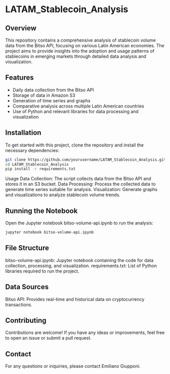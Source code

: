 # LATAM_Stablecoin_Analysis

## Overview

This repository contains a comprehensive analysis of stablecoin volume data from the Bitso API, focusing on various Latin American economies. The project aims to provide insights into the adoption and usage patterns of stablecoins in emerging markets through detailed data analysis and visualization.

## Features

- Daily data collection from the Bitso API
- Storage of data in Amazon S3
- Generation of time series and graphs
- Comparative analysis across multiple Latin American countries
- Use of Python and relevant libraries for data processing and visualization

## Installation

To get started with this project, clone the repository and install the necessary dependencies:

```bash
git clone https://github.com/yourusername/LATAM_Stablecoin_Analysis.git
cd LATAM_Stablecoin_Analysis
pip install -r requirements.txt
```

Usage
Data Collection: The script collects data from the Bitso API and stores it in an S3 bucket.
Data Processing: Process the collected data to generate time series suitable for analysis.
Visualization: Generate graphs and visualizations to analyze stablecoin volume trends.

## Running the Notebook
Open the Jupyter notebook bitso-volume-api.ipynb to run the analysis:

```bash
jupyter notebook bitso-volume-api.ipynb
```

## File Structure
bitso-volume-api.ipynb: Jupyter notebook containing the code for data collection, processing, and visualization.
requirements.txt: List of Python libraries required to run the project.

## Data Sources
Bitso API: Provides real-time and historical data on cryptocurrency transactions.

## Contributing
Contributions are welcome! If you have any ideas or improvements, feel free to open an issue or submit a pull request.

## Contact
For any questions or inquiries, please contact Emiliano Giupponi.
